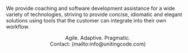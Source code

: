 We provide coaching and software development assistance for a wide variety of technologies, striving to provide concise, idiomatic and elegant solutions
using tools that the customer can integrate into their own workflow.

<center>Agile. Adaptive. Pragmatic.</center>

<center>Contact: (mailto:info@unitingcode.com)</center>
